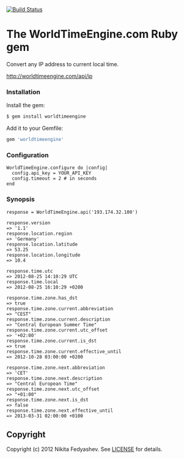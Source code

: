 [![Build Status](https://secure.travis-ci.org/nfedyashev/worldtimeengine.png?branch=master)](http://travis-ci.org/nfedyashev/worldtimeengine)

#  The WorldTimeEngine.com Ruby gem

Convert any IP address to current local time.

http://worldtimeengine.com/api/ip

### Installation

Install the gem:

``` bash
$ gem install worldtimeengine
```

Add it to your Gemfile:

``` ruby
gem 'worldtimeengine'
```

### Configuration

    WorldTimeEngine.configure do |config|
      config.api_key = YOUR_API_KEY
      config.timeout = 2 # in seconds
    end


### Synopsis

    response = WorldTimeEngine.api('193.174.32.100')

    response.version
    => '1.1'
    response.location.region
    => 'Germany'
    response.location.latitude
    => 53.25
    response.location.longitude
    => 10.4
    
    response.time.utc
    => 2012-08-25 14:10:29 UTC
    response.time.local
    => 2012-08-25 16:10:29 +0200
    
    response.time.zone.has_dst
    => true
    response.time.zone.current.abbreviation
    => "CEST"
    response.time.zone.current.description
    => "Central European Summer Time"
    response.time.zone.current.utc_offset
    => '+02:00'
    response.time.zone.current.is_dst
    => true
    response.time.zone.current.effective_until
    => 2012-10-28 03:00:00 +0200
    
    response.time.zone.next.abbreviation
    => 'CET'
    response.time.zone.next.description
    => "Central European Time"
    response.time.zone.next.utc_offset
    => "+01:00"
    response.time.zone.next.is_dst
    => false
    response.time.zone.next.effective_until
    => 2013-03-31 02:00:00 +0100


## Copyright
Copyright (c) 2012 Nikita Fedyashev.
See [LICENSE][] for details.

[license]: https://github.com/nfedyashev/worldtimeengine/blob/master/LICENSE.md
